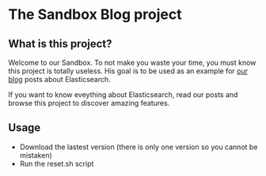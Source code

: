 The Sandbox Blog project
========================


What is this project?
---------------------

Welcome to our Sandbox. To not make you waste your time, you must
know this project is totally useless.
His goal is to be used as an example for [our blog][1] posts about
Elasticsearch.

If you want to know eveything about Elasticsearch, read our posts
and browse this project to discover amazing features.


Usage
-----

* Download the lastest version (there is only one version so you cannot be mistaken)
* Run the reset.sh script

[1]:  http://obtao.com/blog
